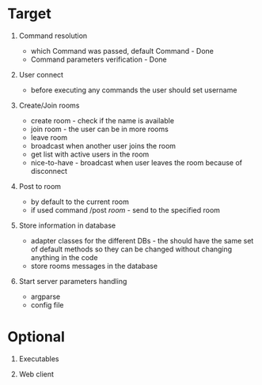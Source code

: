 # Target

1. Command resolution
    - which Command was passed, default Command - Done
    - Command parameters verification - Done

1. User connect
    - before executing any commands the user should set username

1.  Create/Join rooms
    - create room - check if the name is available
    - join room - the user can be in more rooms
    - leave room
    - broadcast when another user joins the room
    - get list with active users in the room
    - nice-to-have - broadcast when user leaves the room because of disconnect

1. Post to room
    - by default to the current room
    - if used command /post _room_ - send to the specified room

1. Store information in database
    - adapter classes for the different DBs - the should have the same set of default methods so they can be changed without changing anything in the code
    - store rooms messages in the database

1. Start server parameters handling
    - argparse
    - config file

# Optional

1. Executables

2. Web client
